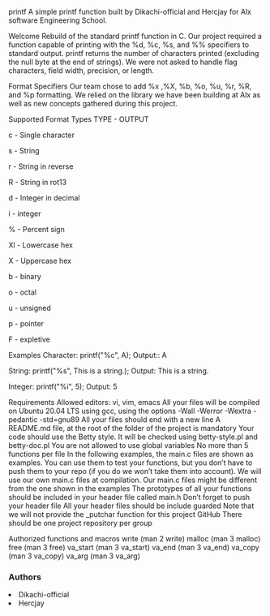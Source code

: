 printf A simple printf function built by Dikachi-official and Hercjay for Alx software Engineering School.

Welcome Rebuild of the standard printf function in C. Our project required a function capable of printing with the %d, %c, %s, and %% specifiers to standard output. printf returns the number of characters printed (excluding the null byte at the end of strings). We were not asked to handle flag characters, field width, precision, or length.

Format Specifiers Our team chose to add %x ,%X, %b, %o, %u, %r, %R, and %p formatting. We relied on the library we have been building at Alx as well as new concepts gathered during this project.

Supported Format Types TYPE - OUTPUT

c - Single character

s - String

r - String in reverse

R - String in rot13

d - Integer in decimal

i - integer

% - Percent sign

Xl - Lowercase hex

X - Uppercase hex

b - binary

o - octal

u - unsigned

p - pointer

F - expletive

Examples Character: printf("%c", A); Output:: A

String: printf("%s", This is a string.); Output: This is a string.

Integer: printf("%i", 5); Output: 5

Requirements Allowed editors: vi, vim, emacs All your files will be compiled on Ubuntu 20.04 LTS using gcc, using the options -Wall -Werror -Wextra -pedantic -std=gnu89 All your files should end with a new line A README.md file, at the root of the folder of the project is mandatory Your code should use the Betty style. It will be checked using betty-style.pl and betty-doc.pl You are not allowed to use global variables No more than 5 functions per file In the following examples, the main.c files are shown as examples. You can use them to test your functions, but you don’t have to push them to your repo (if you do we won’t take them into account). We will use our own main.c files at compilation. Our main.c files might be different from the one shown in the examples The prototypes of all your functions should be included in your header file called main.h Don’t forget to push your header file All your header files should be include guarded Note that we will not provide the _putchar function for this project GitHub There should be one project repository per group

Authorized functions and macros write (man 2 write) malloc (man 3 malloc) free (man 3 free) va_start (man 3 va_start) va_end (man 3 va_end) va_copy (man 3 va_copy) va_arg (man 3 va_arg)

<h3>Authors</h3>
<li>Dikachi-official</li>
<li> Hercjay</li>
